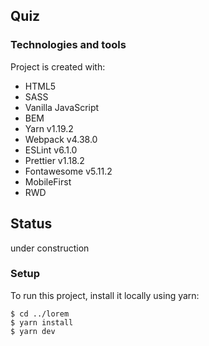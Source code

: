 ## Quiz

### Technologies and tools
Project is created with:
* HTML5
* SASS
* Vanilla JavaScript
* BEM
* Yarn v1.19.2
* Webpack v4.38.0
* ESLint v6.1.0
* Prettier v1.18.2
* Fontawesome v5.11.2
* MobileFirst
* RWD

## Status
under construction

### Setup
To run this project, install it locally using yarn:

```
$ cd ../lorem
$ yarn install
$ yarn dev
```
